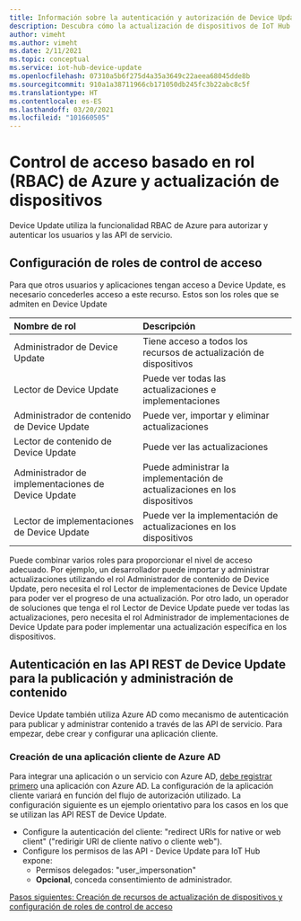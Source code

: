 ```yaml
---
title: Información sobre la autenticación y autorización de Device Update para IoT Hub | Microsoft Docs
description: Descubra cómo la actualización de dispositivos de IoT Hub usa la funcionalidad RBAC de Azure para autenticar y autorizar usuarios y API de servicio.
author: vimeht
ms.author: vimeht
ms.date: 2/11/2021
ms.topic: conceptual
ms.service: iot-hub-device-update
ms.openlocfilehash: 07310a5b6f275d4a35a3649c22aeea68045dde8b
ms.sourcegitcommit: 910a1a38711966cb171050db245fc3b22abc8c5f
ms.translationtype: HT
ms.contentlocale: es-ES
ms.lasthandoff: 03/20/2021
ms.locfileid: "101660505"
---
```

# <a name="azure-role-based-access-control-rbac-and-device-update"></a>Control de acceso basado en rol (RBAC) de Azure y actualización de dispositivos

Device Update utiliza la funcionalidad RBAC de Azure para autorizar y autenticar los usuarios y las API de servicio.

## <a name="configure-access-control-roles"></a>Configuración de roles de control de acceso

Para que otros usuarios y aplicaciones tengan acceso a Device Update, es necesario concederles acceso a este recurso. Estos son los roles que se admiten en Device Update

|   Nombre de rol   | Descripción  |
| :--------- | :---- |
|  Administrador de Device Update | Tiene acceso a todos los recursos de actualización de dispositivos  |
|  Lector de Device Update| Puede ver todas las actualizaciones e implementaciones |
|  Administrador de contenido de Device Update | Puede ver, importar y eliminar actualizaciones  |
|  Lector de contenido de Device Update | Puede ver las actualizaciones  |
|  Administrador de implementaciones de Device Update | Puede administrar la implementación de actualizaciones en los dispositivos|
|  Lector de implementaciones de Device Update| Puede ver la implementación de actualizaciones en los dispositivos |

Puede combinar varios roles para proporcionar el nivel de acceso adecuado. Por ejemplo, un desarrollador puede importar y administrar actualizaciones utilizando el rol Administrador de contenido de Device Update, pero necesita el rol Lector de implementaciones de Device Update para poder ver el progreso de una actualización. Por otro lado, un operador de soluciones que tenga el rol Lector de Device Update puede ver todas las actualizaciones, pero necesita el rol Administrador de implementaciones de Device Update para poder implementar una actualización específica en los dispositivos.


## <a name="authenticate-to-device-update-rest-apis-for-publishing-and-management"></a>Autenticación en las API REST de Device Update para la publicación y administración de contenido

Device Update también utiliza Azure AD como mecanismo de autenticación para publicar y administrar contenido a través de las API de servicio. Para empezar, debe crear y configurar una aplicación cliente.

### <a name="create-client-azure-ad-app"></a>Creación de una aplicación cliente de Azure AD

Para integrar una aplicación o un servicio con Azure AD, [debe registrar primero](https://docs.microsoft.com/azure/active-directory/develop/quickstart-register-app) una aplicación con Azure AD. La configuración de la aplicación cliente variará en función del flujo de autorización utilizado.  La configuración siguiente es un ejemplo orientativo para los casos en los que se utilizan las API REST de Device Update.

* Configure la autenticación del cliente: "redirect URIs for native or web client" ("redirigir URI de cliente nativo o cliente web").
* Configure los permisos de las API - Device Update para IoT Hub expone:
  * Permisos delegados: "user_impersonation"
  * **Opcional**, conceda consentimiento de administrador.

[Pasos siguientes: Creación de recursos de actualización de dispositivos y configuración de roles de control de acceso](./create-device-update-account.md)
